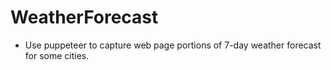 # WeatherForecast

* Use puppeteer to capture web page portions of 7-day weather forecast for some cities.
